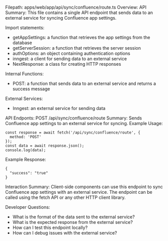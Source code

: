 Filepath: apps/web/app/api/sync/confluence/route.ts
Overview: API Summary:
This file contains a single API endpoint that sends data to an external service for syncing Confluence app settings.

Import statements:
- getAppSettings: a function that retrieves the app settings from the database
- getServerSession: a function that retrieves the server session
- authOptions: an object containing authentication options
- inngest: a client for sending data to an external service
- NextResponse: a class for creating HTTP responses

Internal Functions:
- POST: a function that sends data to an external service and returns a success message

External Services:
- Inngest: an external service for sending data

API Endponts:
POST /api/sync/confluence/route
Summary: Sends Confluence app settings to an external service for syncing.
Example Usage:
```
const response = await fetch('/api/sync/confluence/route', {
  method: 'POST'
});
const data = await response.json();
console.log(data);
```

Example Response:
```
{
  "success": "true"
}
```

Interaction Summary:
Client-side components can use this endpoint to sync Confluence app settings with an external service. The endpoint can be called using the fetch API or any other HTTP client library.

Developer Questions:
- What is the format of the data sent to the external service?
- What is the expected response from the external service?
- How can I test this endpoint locally?
- How can I debug issues with the external service?

